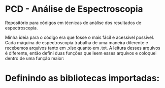 # PCD - Análise de Espectroscopia
Repositório para códigos em técnicas de análise dos resultados de espectroscopia.

Minha ideia para o código era que fosse o mais fácil e acessível possível. Cada máquina de espectroscopia trabalha de uma maneira diferente e recebemos arquivos tanto em .xlsx quanto em .txt. A leitura desses arquivos é diferente, então defini duas funções que leem esses arquivos e coloquei dentro de uma função maior:
 # Definindo as bibliotecas importadas:


